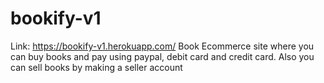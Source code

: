 # bookify-v1
Link: https://bookify-v1.herokuapp.com/
Book Ecommerce site where you can buy books and pay using paypal, debit card and credit card. Also you can sell books by making a seller account
